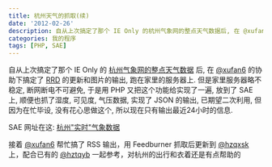 ```yaml
---
title: 杭州天气的抓取(续)
date: '2012-02-26'
description: 自从上次搞定了那个 IE Only 的杭州气象网的整点天气数据后, 在 @xufan6 的协助下搞定了 RRD 的更新和图片的输出, 跑在家里的服务器上. 但是家里服务器略不稳定, 断网断电不可避免, 于是用 PHP 又把这个功能给实现了一遍, 放到了 SAE 上, 顺便也抓了湿度, 可见度, 气压数据, 实现了 JSON 的输出, 已期望二次利用, 但因为在忙毕设, 没有花心思做这个, 所以现在只有输出最近24小时的信息.
categories: 我的程序
tags: [PHP, SAE]
---
```

自从上次搞定了那个 IE Only 的 [杭州气象网的整点天气数据][1] 后, 在 [@xufan6][] 的协助下搞定了 [RRD][] 的更新和图片的输出, 跑在家里的服务器上. 但是家里服务器略不稳定, 断网断电不可避免, 于是用 PHP 又把这个功能给实现了一遍, 放到了 SAE 上, 顺便也抓了湿度, 可见度, 气压数据, 实现了 JSON 的输出, 已期望二次利用, 但因为在忙毕设, 没有花心思做这个, 所以现在只有输出最近24小时的信息.

SAE 网址在这: <a title="杭州&quot;实时&quot;气象数据" href="http://hangzhoutemper.sinaapp.com">杭州"实时"气象数据</a>

接着 <a href="http://xufan6.com">@xufan6</a> 帮忙搞了 RSS 输出，用 Feedburner 抓取后更新到 <a href="http://twitter.com/hzqxsk">@hzqxsk</a> 上，配合已有的 <a href="http://twitter.com/hztqyb">@hztqyb</a> 一起参考，对杭州的出行和衣着还是有点帮助的

[@xufan6]: http://xufan6.com/ "萌帆君"
[RRD]: http://oss.oetiker.ch/rrdtool/
[1]: /2012/01/丑陋的抓取杭州气象网的整点天气/ "丑陋的抓取杭州气象网的整点天气"